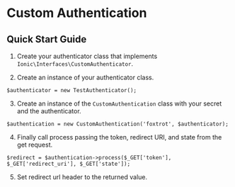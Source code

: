 # Custom Authentication

## Quick Start Guide

1. Create your authenticator class that implements `Ionic\Interfaces\CustomAuthenticator`.

2. Create an instance of your authenticator class.
 
 ```$authenticator = new TestAuthenticator();```

3. Create an instance of the `CustomAuthentication` class with your secret and the authenticator.

 ``` $authentication = new CustomAuthentication('foxtrot', $authenticator); ```

4. Finally call process passing the token, redirect URI, and state from the get request.

 ``` $redirect = $authentication->process($_GET['token'], $_GET['redirect_uri'], $_GET['state']); ```

5. Set redirect url header to the returned value.
